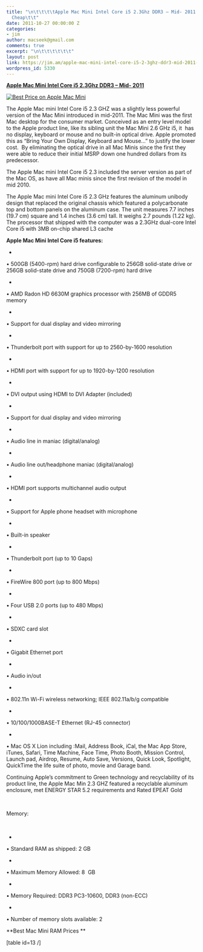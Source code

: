 ```yaml
---
title: "\n\t\t\t\tApple Mac Mini Intel Core i5 2.3Ghz DDR3 – Mid- 2011 RAM Upgrades
  Cheap\t\t"
date: 2011-10-27 00:00:00 Z
categories:
- jim
author: macseek@gmail.com
comments: true
excerpt: "\n\t\t\t\t\t\t"
layout: post
link: https://jim.am/apple-mac-mini-intel-core-i5-2-3ghz-ddr3-mid-2011-ram-upgrades-cheap/
wordpress_id: 5330
---
```


**[Apple Mac Mini Intel Core i5 2.3Ghz DDR3 – Mid- 2011](http://www.amazon.com/gp/product/B004YLCLM6/ref=as_li_ss_tl?ie=UTF8&tag=ramseeker-20&linkCode=as2&camp=217145&creative=399373&creativeASIN=B004YLCLM6)**




[![Best Price on Apple Mac Mini](http://www.jim.am/wp-content/uploads/2011/09/Screen-Shot-2011-09-02-at-7.28.18-AM.png)](http://www.amazon.com/gp/product/B004YLCLM6/ref=as_li_ss_tl?ie=UTF8&tag=ramseeker-20&linkCode=as2&camp=217145&creative=399373&creativeASIN=B004YLCLM6)




The Apple Mac mini Intel Core i5 2.3 GHZ was a slightly less powerful version of the Mac Mini introduced in mid-2011. The Mac Mini was the first Mac desktop for the consumer market. Conceived as an entry level model to the Apple product line, like its sibling unit the Mac Mini 2.6 GHz i5, it  has no display, keyboard or mouse and no built-in optical drive. Apple promoted this as “Bring Your Own Display, Keyboard and Mouse…” to justify the lower cost.  By eliminating the optical drive in all Mac Minis since the first they were able to reduce their initial MSRP down one hundred dollars from its predecessor.




The Apple Mac mini Intel Core i5 2.3 included the server version as part of the Mac OS, as have all Mac minis since the first revision of the model in mid 2010.




The Apple Mac mini Intel Core i5 2.3 GHz features the aluminum unibody design that replaced the original chassis which featured a polycarbonate top and bottom panels on the aluminum case. The unit measures 7.7 inches (19.7 cm) square and 1.4 inches (3.6 cm) tall. It weighs 2.7 pounds (1.22 kg). The processor that shipped with the computer was a 2.3GHz dual-core Intel Core i5 with 3MB on-chip shared L3 cache




**Apple Mac Mini Intel Core i5 features:**






  * 


• 500GB (5400-rpm) hard drive configurable to 256GB solid-state drive or 256GB solid-state drive and 750GB (7200-rpm) hard drive





  * 


• AMD Radon HD 6630M graphics processor with 256MB of GDDR5 memory





  * 


• Support for dual display and video mirroring





  * 


• Thunderbolt port with support for up to 2560-by-1600 resolution





  * 


• HDMI port with support for up to 1920-by-1200 resolution





  * 


• DVI output using HDMI to DVI Adapter (included)





  * 


• Support for dual display and video mirroring





  * 


• Audio line in maniac (digital/analog)





  * 


• Audio line out/headphone maniac (digital/analog)





  * 


• HDMI port supports multichannel audio output





  * 


• Support for Apple phone headset with microphone





  * 


• Built-in speaker





  * 


• Thunderbolt port (up to 10 Gaps)





  * 


• FireWire 800 port (up to 800 Mbps)





  * 


• Four USB 2.0 ports (up to 480 Mbps)





  * 


• SDXC card slot





  * 


• Gigabit Ethernet port





  * 


• Audio in/out





  * 


• 802.11n Wi-Fi wireless networking; IEEE 802.11a/b/g compatible





  * 


• 10/100/1000BASE-T Ethernet (RJ-45 connector)





  * 


• Mac OS X Lion including :Mail, Address Book, iCal, the Mac App Store, iTunes, Safari, Time Machine, Face Time, Photo Booth, Mission Control, Launch pad, Airdrop, Resume, Auto Save, Versions, Quick Look, Spotlight, QuickTime the life suite of photo, movie and Garage band.







Continuing Apple’s commitment to Green technology and recyclability of its product line, the Apple Mac Min 2.3 GHZ featured a recyclable aluminum enclosure, met ENERGY STAR 5.2 requirements and Rated EPEAT Gold




 




Memory:




 






  * 


• Standard RAM as shipped: 2 GB





  * 


• Maximum Memory Allowed: 8  GB





  * 


• Memory Required: DDR3 PC3-10600, DDR3 (non-ECC)





  * 


• Number of memory slots available: 2







**Best Mac Mini RAM Prices **




[table id=13 /]




 




 




 




 




 




 




 




 




 




 


		
